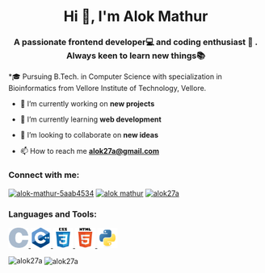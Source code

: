<h1 align="center">Hi 👋, I'm Alok Mathur</h1>
<h3 align="center">A passionate frontend developer💻 and coding enthusiast 👨‍ . Always keen to learn new things📚</h3>

*🎓 Pursuing B.Tech. in Computer Science with specialization in Bioinformatics from Vellore Institute of Technology, Vellore.

- 🔭 I’m currently working on **new projects**

- 🌱 I’m currently learning **web development**

- 👯 I’m looking to collaborate on **new ideas**

- 📫 How to reach me **alok27a@gmail.com**

<h3 align="left">Connect with me:</h3>
<p align="left">
<a href="https://linkedin.com/in/alok-mathur-5aab4534" target="blank"><img align="center" src="https://cdn.jsdelivr.net/npm/simple-icons@3.0.1/icons/linkedin.svg" alt="alok-mathur-5aab4534" height="30" width="40" /></a>
<a href="https://fb.com/alok mathur" target="blank"><img align="center" src="https://cdn.jsdelivr.net/npm/simple-icons@3.0.1/icons/facebook.svg" alt="alok mathur" height="30" width="40" /></a>
<a href="https://www.hackerrank.com/alok27a" target="blank"><img align="center" src="https://cdn.jsdelivr.net/npm/simple-icons@3.0.1/icons/hackerrank.svg" alt="alok27a" height="30" width="40" /></a>
</p>

<h3 align="left">Languages and Tools:</h3>
<p align="left"> <a href="https://www.cprogramming.com/" target="_blank"> <img src="https://raw.githubusercontent.com/devicons/devicon/master/icons/c/c-original.svg" alt="c" width="40" height="40"/> </a> <a href="https://www.w3schools.com/cpp/" target="_blank"> <img src="https://raw.githubusercontent.com/devicons/devicon/master/icons/cplusplus/cplusplus-original.svg" alt="cplusplus" width="40" height="40"/> </a> <a href="https://www.w3schools.com/css/" target="_blank"> <img src="https://raw.githubusercontent.com/devicons/devicon/master/icons/css3/css3-original-wordmark.svg" alt="css3" width="40" height="40"/> </a> <a href="https://www.w3.org/html/" target="_blank"> <img src="https://raw.githubusercontent.com/devicons/devicon/master/icons/html5/html5-original-wordmark.svg" alt="html5" width="40" height="40"/> </a> <a href="https://www.python.org" target="_blank"> <img src="https://raw.githubusercontent.com/devicons/devicon/master/icons/python/python-original.svg" alt="python" width="40" height="40"/> </a> </p>

<p><img align="left" src="https://github-readme-stats.vercel.app/api/top-langs?username=alok27a&show_icons=true&locale=en&layout=compact" alt="alok27a" /></p>

<p>&nbsp;<img align="center" src="https://github-readme-stats.vercel.app/api?username=alok27a&show_icons=true&locale=en" alt="alok27a" /></p>
